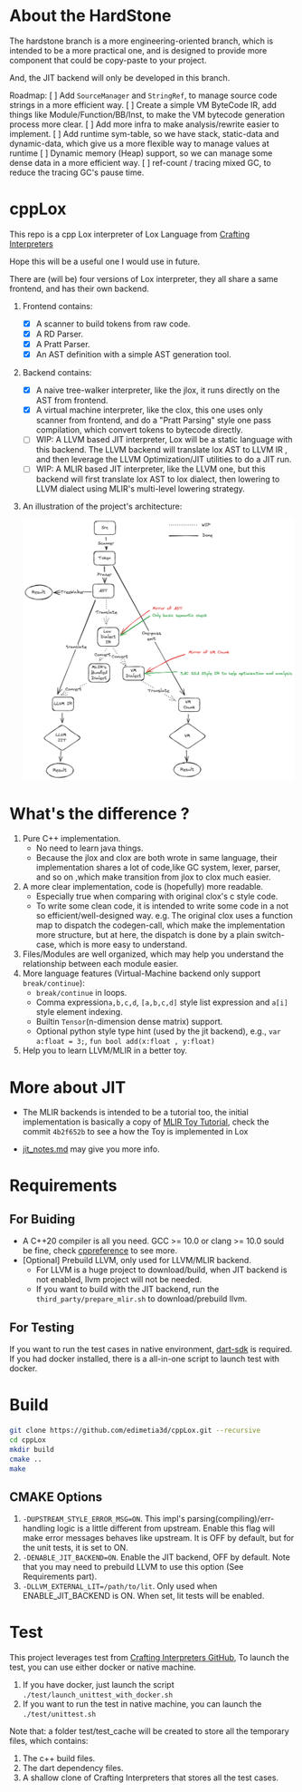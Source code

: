 # About the HardStone

The hardstone branch is a more engineering-oriented branch, which is intended to be a more practical one, and is
designed
to provide more component that could be copy-paste to your project.

And, the JIT backend will only be developed in this branch.

Roadmap:
[ ] Add `SourceManager` and `StringRef`, to manage source code strings in a more efficient way.
[ ] Create a simple VM ByteCode IR, add things like Module/Function/BB/Inst, to make the VM bytecode generation process
more clear.
[ ] Add more infra to make analysis/rewrite easier to implement.
[ ] Add runtime sym-table, so we have stack, static-data and dynamic-data, which give us a more flexible way to manage
values at runtime
[ ] Dynamic memory (Heap) support, so we can manage some dense data in a more efficient way.
[ ] ref-count / tracing mixed GC, to reduce the tracing GC's pause time.

# cppLox

This repo is a cpp Lox interpreter of Lox Language from [Crafting Interpreters](https://craftinginterpreters.com/)

Hope this will be a useful one I would use in future.

There are (will be) four versions of Lox interpreter, they all share a same frontend, and has their own backend.

1. Frontend contains:
    - [x] A scanner to build tokens from raw code.
    - [x] A RD Parser.
    - [x] A Pratt Parser.
    - [x] An AST definition with a simple AST generation tool.

2. Backend contains:
    - [x] A naive tree-walker interpreter, like the jlox, it runs directly on the AST from frontend.
    - [x] A virtual machine interpreter, like the clox, this one uses only scanner from frontend, and do a
      "Pratt Parsing" style one pass compilation, which convert tokens to bytecode directly.
    - [ ] WIP: A LLVM based JIT interpreter, Lox will be a static language with this backend.
      The LLVM backend will translate lox AST to LLVM IR , and then leverage the LLVM Optimization/JIT utilities
      to do a JIT run.
    - [ ] WIP: A MLIR based JIT interpreter, like the LLVM one, but this backend will first translate lox AST to lox
      dialect, then lowering to LLVM dialect using MLIR's multi-level lowering strategy.

3. An illustration of the project's architecture:

   ![architecture](./docs/arch.png)

# What's the difference ?

1. Pure C++ implementation.
    * No need to learn java things.
    * Because the jlox and clox are both wrote in same language, their implementation shares a lot of code,like GC
      system,
      lexer, parser, and so on ,which make transition from jlox to clox much easier.
2. A more clear implementation, code is (hopefully) more readable.
    * Especially true when comparing with original clox's c style code.
    * To write some clean code, it is intended to write some code in a not so efficient/well-designed way. e.g. The
      original
      clox uses a function map to dispatch the codegen-call, which make the implementation more structure, but at here,
      the dispatch is done by a plain switch-case, which is more easy to understand.
3. Files/Modules are well organized, which may help you understand the relationship between each module easier.
4. More language features (Virtual-Machine backend only support `break/continue`):
    * `break/continue` in loops.
    * Comma expression`a,b,c,d`, `[a,b,c,d]` style list expression and `a[i]` style element indexing.
    * Builtin `Tensor`(n-dimension dense matrix) support.
    * Optional python style type hint (used by the jit backend),
      e.g., `var a:float = 3;`, `fun bool add(x:float , y:float)`
5. Help you to learn LLVM/MLIR in a better toy.

# More about JIT

* The MLIR backends is intended to be a tutorial too, the initial implementation is basically a copy
  of [MLIR Toy Tutorial](https://mlir.llvm.org/docs/Tutorials/Toy), check the commit `4b2f652b` to see a how the Toy is
  implemented in Lox

* [jit_notes.md](jit_notes.md) may give you more info.

# Requirements

## For Buiding

* A C++20 compiler is all you need. GCC >= 10.0 or clang >= 10.0 sould be fine,
  check [cppreference](https://en.cppreference.com/w/cpp/compiler_support/20) to see more.
* [Optional] Prebuild LLVM, only used for LLVM/MLIR backend.
    * For LLVM is a huge project to download/build, when JIT backend is not enabled, llvm project will not be
      needed.
    * If you want to build with the JIT backend, run the `third_party/prepare_mlir.sh` to download/prebuild llvm.

## For Testing

If you want to run the test cases in native environment, [dart-sdk](https://dart.dev/tools/sdk) is required.
If you had docker installed, there is a all-in-one script to launch test with docker.

# Build

```bash
git clone https://github.com/edimetia3d/cppLox.git --recursive
cd cppLox
mkdir build
cmake ..
make
```

## CMAKE Options

1. `-DUPSTREAM_STYLE_ERROR_MSG=ON`. This impl's parsing(compiling)/err-handling logic is a little different from
   upstream. Enable this flag will make error messages behaves like upstream. It is OFF by default, but for the unit
   tests, it is set to ON.
2. `-DENABLE_JIT_BACKEND=ON`. Enable the JIT backend, OFF by default. Note that you may need to prebuild LLVM
   to use this option (See Requirements part).
3. `-DLLVM_EXTERNAL_LIT=/path/to/lit`. Only used when ENABLE_JIT_BACKEND is ON. When set, lit tests will be enabled.

# Test

This project leverages test from [Crafting Interpreters GitHub](https://github.com/munificent/craftinginterpreters),
To launch the test, you can use either docker or native machine.

1. If you have docker, just launch the script `./test/launch_unittest_with_docker.sh`
2. If you want to run the test in native machine, you can launch the `./test/unittest.sh`

Note that: a folder test/test_cache will be created to store all the temporary files, which contains:

1. The c++ build files.
2. The dart dependency files.
3. A shallow clone of Crafting Interpreters that stores all the test cases.
